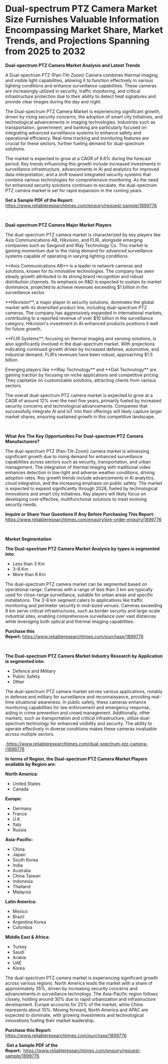 <p><h1>Dual-spectrum PTZ Camera Market Size Furnishes Valuable Information Encompassing Market Share, Market Trends, and Projections Spanning from 2025 to 2032</h1></p><p><strong>Dual-spectrum PTZ Camera Market Analysis and Latest Trends</strong></p>
<p><p>A Dual-spectrum PTZ (Pan-Tilt-Zoom) Camera combines thermal imaging and visible light capabilities, allowing it to function effectively in various lighting conditions and enhance surveillance capabilities. These cameras are increasingly utilized in security, traffic monitoring, and critical infrastructure protection due to their ability to detect heat signatures and provide clear images during the day and night.</p><p>The Dual-spectrum PTZ Camera Market is experiencing significant growth, driven by rising security concerns, the adoption of smart city initiatives, and technological advancements in imaging technologies. Industries such as transportation, government, and banking are particularly focused on integrating advanced surveillance systems to enhance safety and operational efficiency. Real-time tracking and monitoring features are crucial for these sectors, further fueling demand for dual-spectrum solutions.</p><p>The market is expected to grow at a CAGR of 6.6% during the forecast period. Key trends influencing this growth include increased investments in surveillance infrastructure, advancements in AI and analytics for improved data interpretation, and a shift toward integrated security systems that combine various technologies for comprehensive monitoring. As the need for enhanced security solutions continues to escalate, the dual-spectrum PTZ camera market is set for rapid expansion in the coming years.</p></p>
<p><strong>Get a Sample PDF of the Report:&nbsp;</strong> <a href="https://www.reliableresearchtimes.com/enquiry/request-sample/1899776?utm_campaign=2220&utm_medium=2&utm_source=Github&utm_content=ia&utm_term=12042025&utm_id=dual-spectrum-ptz-camera">https://www.reliableresearchtimes.com/enquiry/request-sample/1899776</a></p>
<p>&nbsp;</p>
<p><strong>Dual-spectrum PTZ Camera Major Market Players</strong></p>
<p><p>The dual-spectrum PTZ camera market is characterized by key players like Axis Communications AB, Hikvision, and FLIR, alongside emerging companies such as Savgood and IRay Technology Co. This market is gaining momentum due to the rising demand for advanced surveillance systems capable of operating in varying lighting conditions.</p><p>**Axis Communications AB** is a leader in network cameras and solutions, known for its innovative technologies. The company has seen steady growth attributed to its strong brand recognition and robust distribution channels. Its emphasis on R&D is expected to sustain its market dominance, projected to achieve revenues exceeding $1 billion in the surveillance sector.</p><p>**Hikvision**, a major player in security solutions, dominates the global market with its diversified product line, including dual-spectrum PTZ cameras. The company has aggressively expanded in international markets, contributing to a reported revenue of over $10 billion in the surveillance category. Hikvision's investment in AI-enhanced products positions it well for future growth.</p><p>**FLIR Systems**, focusing on thermal imaging and sensing solutions, is also significantly involved in the dual-spectrum market. With projections indicating continued growth driven by increased defense, automotive, and industrial demand, FLIR’s revenues have been robust, approaching $1.5 billion.</p><p>Emerging players like **IRay Technology** and **Dali Technology** are gaining traction by focusing on niche applications and competitive pricing. They capitalize on customizable solutions, attracting clients from various sectors.</p><p>The overall dual-spectrum PTZ camera market is expected to grow at a CAGR of around 12% over the next five years, primarily fueled by increased security concerns and technological advancements. Companies that successfully integrate AI and IoT into their offerings will likely capture larger market shares, ensuring sustained growth in this competitive landscape.</p></p>
<p>&nbsp;</p>
<p><strong>What Are The Key Opportunities For Dual-spectrum PTZ Camera Manufacturers?</strong></p>
<p><p>The dual-spectrum PTZ (Pan-Tilt-Zoom) camera market is witnessing significant growth due to rising demand for enhanced surveillance capabilities across sectors such as security, transportation, and urban management. The integration of thermal imaging with traditional video enhances detection in low-light and adverse weather conditions, driving adoption rates. Key growth trends include advancements in AI analytics, cloud integration, and the increasing emphasis on public safety. The market is expected to expand significantly through 2028, fueled by technological innovations and smart city initiatives. Key players will likely focus on developing cost-effective, multifunctional solutions to meet evolving security needs.</p></p>
<p><strong>Inquire or Share Your Questions If Any Before Purchasing This Report:</strong> <a href="https://www.reliableresearchtimes.com/enquiry/pre-order-enquiry/1899776?utm_campaign=2220&utm_medium=2&utm_source=Github&utm_content=ia&utm_term=12042025&utm_id=dual-spectrum-ptz-camera">https://www.reliableresearchtimes.com/enquiry/pre-order-enquiry/1899776</a></p>
<p>&nbsp;</p>
<p><strong>Market Segmentation</strong></p>
<p><strong>The Dual-spectrum PTZ Camera Market Analysis by types is segmented into:</strong></p>
<p><ul><li>Less than 3 Km</li><li>3-8 Km</li><li>More than 8 Km</li></ul></p>
<p><p>The dual-spectrum PTZ camera market can be segmented based on operational range. Cameras with a range of less than 3 km are typically used for close-range surveillance, suitable for urban areas and specific installations. The 3-8 km segment caters to applications like traffic monitoring and perimeter security in mid-sized venues. Cameras exceeding 8 km serve critical infrastructures, such as border security and large-scale industrial sites, enabling comprehensive surveillance over vast distances while leveraging both optical and thermal imaging capabilities.</p></p>
<p><strong>Purchase this Report:&nbsp;</strong><a href="https://www.reliableresearchtimes.com/purchase/1899776?utm_campaign=2220&utm_medium=2&utm_source=Github&utm_content=ia&utm_term=12042025&utm_id=dual-spectrum-ptz-camera">https://www.reliableresearchtimes.com/purchase/1899776</a></p>
<p>&nbsp;</p>
<p><strong>The Dual-spectrum PTZ Camera Market Industry Research by Application is segmented into:</strong></p>
<p><ul><li>Defence and Military</li><li>Public Safety</li><li>Other</li></ul></p>
<p><p>The dual-spectrum PTZ camera market serves various applications, notably in defense and military for surveillance and reconnaissance, providing real-time situational awareness. In public safety, these cameras enhance monitoring capabilities for law enforcement and emergency response, aiding in crime prevention and crowd management. Additionally, other markets, such as transportation and critical infrastructure, utilize dual-spectrum technology for enhanced visibility and security. The ability to operate effectively in diverse conditions makes these cameras invaluable across multiple sectors.</p></p>
<p><a href="https://www.reliableresearchtimes.com/dual-spectrum-ptz-camera-r1899776?utm_campaign=2220&utm_medium=2&utm_source=Github&utm_content=ia&utm_term=12042025&utm_id=dual-spectrum-ptz-camera">&nbsp;https://www.reliableresearchtimes.com/dual-spectrum-ptz-camera-r1899776</a></p>
<p><strong>In terms of Region, the Dual-spectrum PTZ Camera Market Players available by Region are:</strong></p>
<p>
    <p> <strong> North America: </strong>
        <ul>
            <li>United States</li>
            <li>Canada</li>
        </ul>
        </p> 
    <p> <strong> Europe: </strong>
        <ul>
            <li>Germany</li>
            <li>France</li>
            <li>U.K.</li>
            <li>Italy</li>
            <li>Russia</li>
        </ul>
        </p> 
    <p> <strong> Asia-Pacific: </strong>
        <ul>
            <li>China</li>
            <li>Japan</li>
            <li>South Korea</li>
            <li>India</li>
            <li>Australia</li>
            <li>China Taiwan</li>
            <li>Indonesia</li>
            <li>Thailand</li>
            <li>Malaysia</li>
        </ul>
        </p> 
    <p> <strong> Latin America: </strong>
        <ul>
            <li>Mexico</li>
            <li>Brazil</li>
            <li>Argentina Korea</li>
            <li>Colombia</li>
        </ul>
        </p> 
    <p> <strong> Middle East & Africa: </strong>
        <ul>
            <li>Turkey</li>
            <li>Saudi</li>
            <li>Arabia</li>
            <li>UAE</li>
            <li>Korea</li>
        </ul>
    </p>
    </p>
<p><p>The dual-spectrum PTZ camera market is experiencing significant growth across various regions. North America leads the market with a share of approximately 35%, driven by increasing security concerns and advancements in surveillance technology. The Asia-Pacific region follows closely, holding around 30% due to rapid urbanization and infrastructure development. Europe accounts for 25% of the market, while China represents about 10%. Moving forward, North America and APAC are expected to dominate, with growing investments and technological innovations fueling their market leadership.</p></p>
<p><strong>Purchase this Report: </strong><a href="https://www.reliableresearchtimes.com/purchase/1899776?utm_campaign=2220&utm_medium=2&utm_source=Github&utm_content=ia&utm_term=12042025&utm_id=dual-spectrum-ptz-camera">https://www.reliableresearchtimes.com/purchase/1899776</a></p>
<p>&nbsp;<strong>Get a Sample PDF of the Report:&nbsp;&nbsp;</strong><a href="https://www.reliableresearchtimes.com/enquiry/request-sample/1899776?utm_campaign=2220&utm_medium=2&utm_source=Github&utm_content=ia&utm_term=12042025&utm_id=dual-spectrum-ptz-camera">https://www.reliableresearchtimes.com/enquiry/request-sample/1899776</a></p>
<p><strong></strong></p>
<p><p></p><p></p><p></p></p>